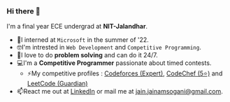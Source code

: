 ### Hi there 👋
I'm a final year ECE undergrad at __NIT-Jalandhar__.

- 💼I interned at ```Microsoft``` in the summer of '22.
- 🤓I'm intrested in ```Web Development``` and ```Competitive Programming```.
- 💭I love to do __problem solving__ and can do it 24/7.
- 💻I'm a __Competitive Programmer__ passionate about timed contests.
  - ⚡My competitive profiles : [Codeforces (Expert)](https://codeforces.com/profile/jainam_sogani), [CodeChef (5⭐)](https://www.codechef.com/users/jainam_sogani) and [LeetCode (Guardian)](https://leetcode.com/jainam_sogani/)
- 📫React me out at [LinkedIn](https://www.linkedin.com/in/jainamsogani/) or mail me at [jain.jainamsogani@gmail.com](mailto:jain.jainamsogani@gmail.com).

<!--
Here are some ideas to get you started:

- 🔭 I’m currently working on ...
- 👯 I’m looking to collaborate on ...
- 🤔 I’m looking for help with ...
- 💬 Ask me about ...
-  How to reach me: ...
- 😄 Pronouns: ...
- ⚡ Fun fact: ...
-->
